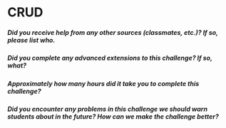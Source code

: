 # CRUD

##### Did you receive help from any other sources (classmates, etc.)? If so, please list who.

##### Did you complete any advanced extensions to this challenge? If so, what?

##### Approximately how many hours did it take you to complete this challenge?

##### Did you encounter any problems in this challenge we should warn students about in the future? How can we make the challenge better?